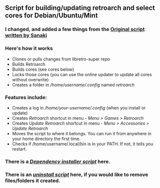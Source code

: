 ## Script for building/updating retroarch and select cores for Debian/Ubuntu/Mint
### I changed, and added a few things from the [Original script written by Sanaki](https://gist.github.com/Sanaki/44200de635032c21d5d9a11aba75b23b/)
### Here's how it works
* Clones or pulls changes from libretro-super repo
* Builds Retroarch
* Builds cores (see cores below)
* Locks those cores (you can use the online updater to update all cores without overwrite)
* Creates a folder in _/home/username/.config_ named _retroarch_
### Features include:
* Creates a log in _/home/your-username/.config_ (when you install or update)
* Creates _Retroarch_ shortcut in menu - _Menu > Games > Retroarch_
* Creates _Update Retroarch_ shortcut in menu - _Menu > Accessories > Update Retroarch_
* Moves the script to where it belongs. You can run it from anywhere in your home directory the first time.
* Checks if /home/username/.local/bin is in your PATH. If not, it tells you restart.
### There is a [_Dependency installer script_](https://github.com/) here.
### There is an [_uninstall script_](https://github.com/Justme488/remove-retroarch) here, if you would like to remove files/folders it created.
